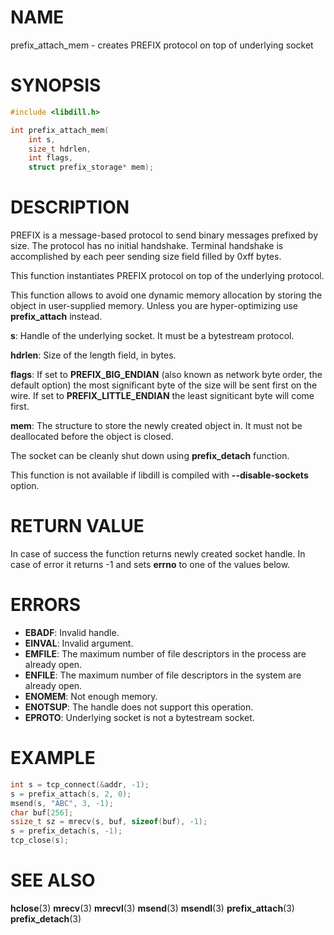 # NAME

 prefix_attach_mem - creates PREFIX protocol on top of underlying socket

# SYNOPSIS

```c
#include <libdill.h>

int prefix_attach_mem(
    int s,
    size_t hdrlen,
    int flags,
    struct prefix_storage* mem);
```

# DESCRIPTION

 PREFIX  is a message-based protocol to send binary messages prefixed by size. The protocol has no initial handshake. Terminal handshake is accomplished by each peer sending size field filled by 0xff bytes.

 This function instantiates PREFIX protocol on top of the underlying protocol.

 This function allows to avoid one dynamic memory allocation by storing the object in user-supplied memory. Unless you are hyper-optimizing use **prefix_attach** instead.

 **s**: Handle of the underlying socket. It must be a bytestream protocol.

 **hdrlen**: Size of the length field, in bytes.

 **flags**: If set to **PREFIX_BIG_ENDIAN** (also known as network byte order, the default option) the most significant byte of the size will be sent first on the wire. If set to **PREFIX_LITTLE_ENDIAN** the least signiticant byte will come first.

 **mem**: The structure to store the newly created object in. It must not be deallocated before the object is closed.

 The socket can be cleanly shut down using **prefix_detach** function.

 This function is not available if libdill is compiled with **--disable-sockets** option.

# RETURN VALUE

 In case of success the function returns newly created socket handle. In case of error it returns -1 and sets **errno** to one of the values below.

# ERRORS

* **EBADF**: Invalid handle.
* **EINVAL**: Invalid argument.
* **EMFILE**: The maximum number of file descriptors in the process are already open.
* **ENFILE**: The maximum number of file descriptors in the system are already open.
* **ENOMEM**: Not enough memory.
* **ENOTSUP**: The handle does not support this operation.
* **EPROTO**: Underlying socket is not a bytestream socket.

# EXAMPLE

```c
int s = tcp_connect(&addr, -1);
s = prefix_attach(s, 2, 0);
msend(s, "ABC", 3, -1);
char buf[256];
ssize_t sz = mrecv(s, buf, sizeof(buf), -1);
s = prefix_detach(s, -1);
tcp_close(s);
```

# SEE ALSO

 **hclose**(3) **mrecv**(3) **mrecvl**(3) **msend**(3) **msendl**(3) **prefix_attach**(3) **prefix_detach**(3) 

